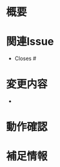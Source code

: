 # 概要

<!-- このPRで解決する内容を簡潔に記載します -->
<!-- 例: 「通知機能の実装」や「バリデーションロジックの修正」 -->

# 関連Issue

<!-- 対応しているIssueがあれば箇条書きでリンクします -->
<!-- 例: 「- Closes #1」 -->

- Closes #

# 変更内容

<!-- 実装した機能や修正内容のポイントを箇条書きで記載します -->
<!-- 例: 「通知ボタンの追加」「APIのバリデーション追加」 -->

-

# 動作確認

<!-- 動作確認を行った手順や条件を記載します -->
<!-- 例: 「TOPページで通知ボタンをクリックし、通知が表示されることを確認」 -->

# 補足情報

<!-- 特筆すべき内容があれば追加で記載します -->
<!-- 例: 「現時点ではiPhoneのみ対応。Androidは未対応」 -->
